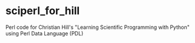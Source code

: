 # sciperl_for_hill
Perl code for Christian Hill's "Learning Scientific Programming with Python" using Perl Data Language (PDL)
